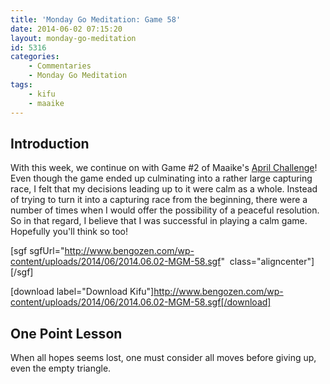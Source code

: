 ```yaml
---
title: 'Monday Go Meditation: Game 58'
date: 2014-06-02 07:15:20
layout: monday-go-meditation
id: 5316
categories:
	- Commentaries
	- Monday Go Meditation
tags:
	- kifu
	- maaike
---
```


## Introduction

With this week, we continue on with Game #2 of Maaike's [April Challenge](http://www.thegochallenge.blogspot.com.au/2014/04/april-challenge.html "Maaike")! Even though the game ended up culminating into a rather large capturing race, I felt that my decisions leading up to it were calm as a whole. Instead of trying to turn it into a capturing race from the beginning, there were a number of times when I would offer the possibility of a peaceful resolution. So in that regard, I believe that I was successful in playing a calm game. Hopefully you'll think so too!

[sgf sgfUrl="http://www.bengozen.com/wp-content/uploads/2014/06/2014.06.02-MGM-58.sgf"  class="aligncenter"][/sgf]

[download label="Download Kifu"]http://www.bengozen.com/wp-content/uploads/2014/06/2014.06.02-MGM-58.sgf[/download]

## **One Point Lesson**

When all hopes seems lost, one must consider all moves before giving up, even the empty triangle.